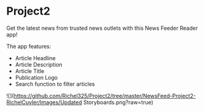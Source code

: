 # Project2

Get the latest news from trusted news outlets with this News Feeder Reader app!

The app features:
 - Article Headline
 - Article Description
 - Article Title
 - Publication Logo
 - Search function to filter articles


![](https://github.com/Richel325/Project2/tree/master/NewsFeed-Project2-RichelCuyler/Images/Updated Storyboards.png?raw=true)
